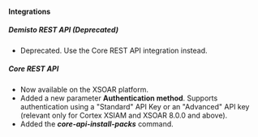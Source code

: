 
#### Integrations
##### Demisto REST API (Deprecated)
- Deprecated. Use the Core REST API integration instead.
##### Core REST API
- Now available on the XSOAR platform.
- Added a new parameter **Authentication method**. Supports authentication using a "Standard" API Key or an "Advanced" API key (relevant only for Cortex XSIAM and XSOAR 8.0.0 and above).
- Added the ***core-api-install-packs*** command.
